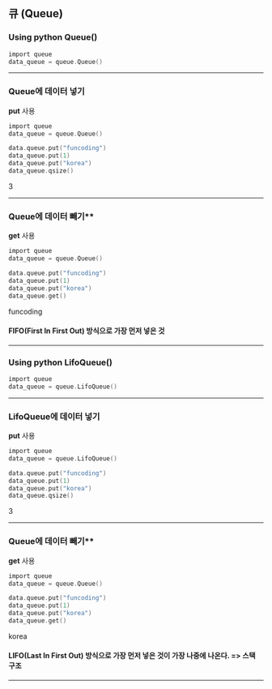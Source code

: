 ## 큐 (Queue)
### Using python Queue()

```c
import queue
data_queue = queue.Queue()
```
---------------------

### Queue에 데이터 넣기
**put** 사용
```c
import queue
data_queue = queue.Queue()

data.queue.put("funcoding")
data_queue.put(1)
data_queue.put("korea")
data_queue.qsize()
```
3

--------------------
### Queue에 데이터 빼기**
**get** 사용

```c
import queue
data_queue = queue.Queue()

data.queue.put("funcoding")
data_queue.put(1)
data_queue.put("korea")
data_queue.get()
```

funcoding

#### FIFO(First In First Out) 방식으로 가장 먼저 넣은 것

----------------------

### Using python LifoQueue()
```c
import queue
data_queue = queue.LifoQueue()
```
------------------------

### LifoQueue에 데이터 넣기
**put** 사용
```c
import queue
data_queue = queue.LifoQueue()

data.queue.put("funcoding")
data_queue.put(1)
data_queue.put("korea")
data_queue.qsize()
```
3

--------------------
### Queue에 데이터 빼기**
**get** 사용

```c
import queue
data_queue = queue.Queue()

data.queue.put("funcoding")
data_queue.put(1)
data_queue.put("korea")
data_queue.get()
```

korea

#### LIFO(Last In First Out) 방식으로 가장 먼저 넣은 것이 가장 나중에 나온다. => 스택 구조

--------------------

